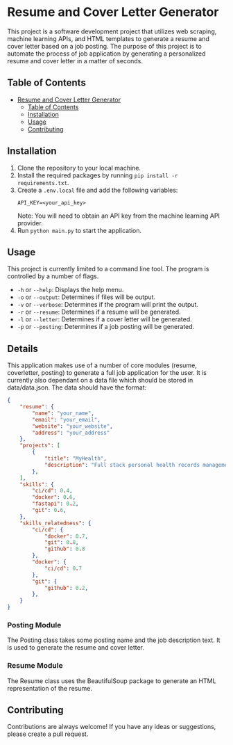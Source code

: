 # Resume and Cover Letter Generator

This project is a software development project that utilizes web scraping, machine learning APIs, and HTML templates to generate a resume and cover letter based on a job posting. The purpose of this project is to automate the process of job application by generating a personalized resume and cover letter in a matter of seconds.

## Table of Contents

- [Resume and Cover Letter Generator](#resume-and-cover-letter-generator)
  - [Table of Contents](#table-of-contents)
  - [Installation](#installation)
  - [Usage](#usage)
  - [Contributing](#contributing)

## Installation

1. Clone the repository to your local machine.
2. Install the required packages by running `pip install -r requirements.txt`.
3. Create a `.env.local` file and add the following variables:
   ```
   API_KEY=<your_api_key>
   ```
   Note: You will need to obtain an API key from the machine learning API provider.
4. Run `python main.py` to start the application.

## Usage

This project is currently limited to a command line tool. The program is controlled by a number of flags.

- `-h` or `--help`: Displays the help menu.
- `-o` or `--output`: Determines if files will be output.
- `-v` or `--verbose`: Determines if the program will print the output.
- `-r` or `--resume`: Determines if a resume will be generated.
- `-l` or `--letter`: Determines if a cover letter will be generated.
- `-p` or `--posting`: Determines if a job posting will be generated.

## Details

This application makes use of a number of core modules (resume, coverletter, posting) to generate a full job application for the user.
It is currently also dependant on a data file which should be stored in data/data.json. The data should have the format:

```json
{
    "resume": {
        "name": "your_name",
        "email": "your_email",
        "website": "your_website",
        "address": "your_address"
    },
    "projects": [
        {
            "title": "MyHealth",
            "description": "Full stack personal health records management application. Vue front end, FastAPI (Python) backend, postgres database, deployed on linux server using Docker containers. Features: login with OAuth2.0, REST API, CI/CD."
        },
    ],
    "skills": {
        "ci/cd": 0.4,
        "docker": 0.6,
        "fastapi": 0.2,
        "git": 0.6,
    },
    "skills_relatedness": {
        "ci/cd": {
            "docker": 0.7,
            "git": 0.8,
            "github": 0.8
        },
        "docker": {
            "ci/cd": 0.7
        },
        "git": {
            "github": 0.2,
        },
    }
}
```

### Posting Module

The Posting class takes some posting name and the job description text. It is used to generate the resume and cover letter.

### Resume Module

The Resume class uses the BeautifulSoup package to generate an HTML representation of the resume.

## Contributing

Contributions are always welcome! If you have any ideas or suggestions, please create a pull request.

<!-- ## License

This project is licensed under the MIT License - see the [LICENSE](LICENSE) file for details. -->
